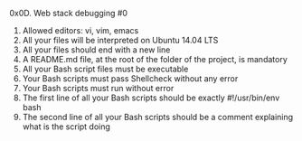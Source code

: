 0x0D. Web stack debugging #0

1. Allowed editors: vi, vim, emacs
2. All your files will be interpreted on Ubuntu 14.04 LTS
3. All your files should end with a new line
4. A README.md file, at the root of the folder of the project, is mandatory
5. All your Bash script files must be executable
6. Your Bash scripts must pass Shellcheck without any error
7. Your Bash scripts must run without error
8. The first line of all your Bash scripts should be exactly #!/usr/bin/env bash
9. The second line of all your Bash scripts should be a comment explaining what is the script doing
